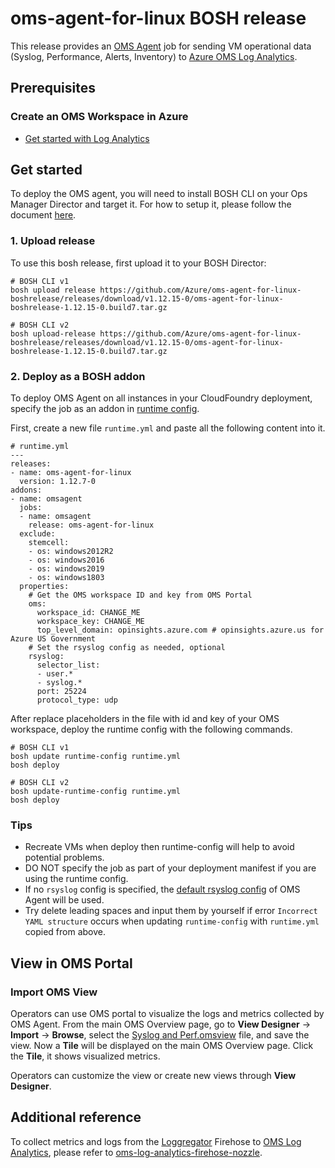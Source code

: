 # oms-agent-for-linux BOSH release

This release provides an [OMS Agent](https://github.com/Microsoft/OMS-Agent-for-Linux) job for sending VM operational data (Syslog, Performance, Alerts, Inventory) to [Azure OMS Log Analytics](https://docs.microsoft.com/en-us/azure/log-analytics/log-analytics-overview).

## Prerequisites

### Create an OMS Workspace in Azure

* [Get started with Log Analytics](https://docs.microsoft.com/en-us/azure/log-analytics/log-analytics-get-started)

## Get started

To deploy the OMS agent, you will need to install BOSH CLI on your Ops Manager Director and target it. For how to setup it, please follow the document [here](https://docs.pivotal.io/pivotalcf/2-0/customizing/trouble-advanced.html).

### 1. Upload release

To use this bosh release, first upload it to your BOSH Director:

```
# BOSH CLI v1
bosh upload release https://github.com/Azure/oms-agent-for-linux-boshrelease/releases/download/v1.12.15-0/oms-agent-for-linux-boshrelease-1.12.15-0.build7.tar.gz

# BOSH CLI v2
bosh upload-release https://github.com/Azure/oms-agent-for-linux-boshrelease/releases/download/v1.12.15-0/oms-agent-for-linux-boshrelease-1.12.15-0.build7.tar.gz
```

### 2. Deploy as a BOSH addon

To deploy OMS Agent on all instances in your CloudFoundry deployment, specify the job as an addon in [runtime config](https://bosh.io/docs/runtime-config.html).

First, create a new file `runtime.yml` and paste all the following content into it.

```
# runtime.yml
---
releases:
- name: oms-agent-for-linux
  version: 1.12.7-0
addons:
- name: omsagent
  jobs:
  - name: omsagent
    release: oms-agent-for-linux
  exclude:
    stemcell:
    - os: windows2012R2
    - os: windows2016
    - os: windows2019
    - os: windows1803
  properties:
    # Get the OMS workspace ID and key from OMS Portal
    oms:
      workspace_id: CHANGE_ME
      workspace_key: CHANGE_ME
      top_level_domain: opinsights.azure.com # opinsights.azure.us for Azure US Government
    # Set the rsyslog config as needed, optional
    rsyslog:
      selector_list:
      - user.*
      - syslog.*
      port: 25224
      protocol_type: udp
```

After replace placeholders in the file with id and key of your OMS workspace, deploy the runtime config with the following commands.

```
# BOSH CLI v1
bosh update runtime-config runtime.yml
bosh deploy

# BOSH CLI v2
bosh update-runtime-config runtime.yml
bosh deploy
```

### Tips

* Recreate VMs when deploy then runtime-config will help to avoid potential problems.
* DO NOT specify the job as part of your deployment manifest if you are using the runtime config.
* If no `rsyslog` config is specified, the [default rsyslog config](https://github.com/Microsoft/OMS-Agent-for-Linux/blob/master/installer/conf/rsyslog.conf) of OMS Agent will be used.
* Try delete leading spaces and input them by yourself if error `Incorrect YAML structure` occurs when updating `runtime-config` with `runtime.yml` copied from above.

## View in OMS Portal

### Import OMS View

Operators can use OMS portal to visualize the logs and metrics collected by OMS Agent. From the main OMS Overview page, go to **View Designer** -> **Import** -> **Browse**, select the [Syslog and Perf.omsview](./docs/omsview/Syslog%20and%20Perf.omsview) file, and save the view. Now a **Tile** will be displayed on the main OMS Overview page. Click the **Tile**, it shows visualized metrics.

Operators can customize the view or create new views through **View Designer**.

## Additional reference

To collect metrics and logs from the [Loggregator](https://docs.cloudfoundry.org/loggregator/architecture.html) Firehose to [OMS Log Analytics](https://docs.microsoft.com/en-us/azure/log-analytics/), please refer to [oms-log-analytics-firehose-nozzle](https://github.com/Azure/oms-log-analytics-firehose-nozzle).
